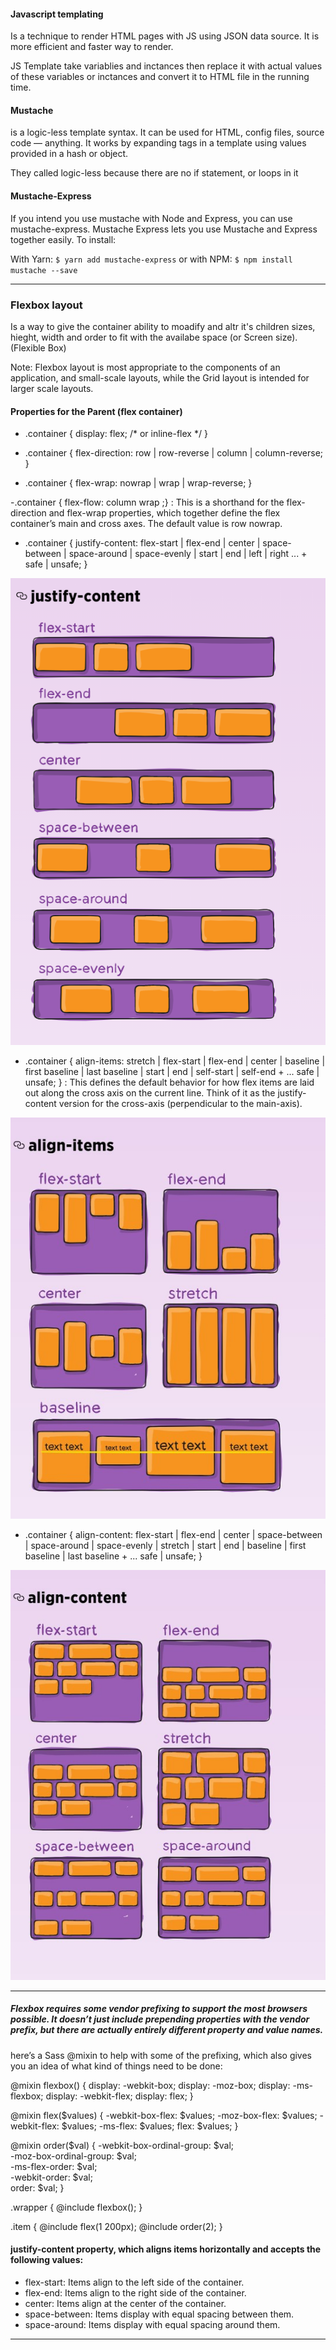 #### Javascript templating 
Is a technique to render HTML pages with JS using JSON data source. It is more efficient and faster way to render.

JS Template take variablies and inctances then replace it with actual values of these variables or inctances and convert it to HTML file in the running time.


#### Mustache 
is a logic-less template syntax. It can be used for HTML, config files, source code — anything. It works by expanding tags in a template using values provided in a hash or object.

They called logic-less because there are no if statement, or loops in it


#### Mustache-Express
If you intend you use mustache with Node and Express, you can use mustache-express. Mustache Express lets you use Mustache and Express together easily.
To install:

With Yarn:
`$ yarn add mustache-express`
or with NPM:
`$ npm install mustache --save`

---------------------------------------------------------------------------


### Flexbox layout 

Is a way to give the container ability to moadify and altr it's children sizes, hieght, width and order to fit with the availabe space (or Screen size). (Flexible Box)


Note: Flexbox layout is most appropriate to the components of an application, and small-scale layouts, while the Grid layout is intended for larger scale layouts.


#### Properties for the Parent (flex container)
- .container { 
  display: flex; /* or inline-flex */
   }

- .container {
  flex-direction: row | row-reverse | column | column-reverse;
  }

- .container {
  flex-wrap: nowrap | wrap | wrap-reverse;
  }

-.container {
  flex-flow: column wrap
  ;}  : This is a shorthand for the flex-direction and flex-wrap properties, which together define the flex container’s main and cross axes. The default value is row nowrap.

- .container {
    justify-content: flex-start | flex-end | center | space-between | space-around | space-evenly | start | end | left | right ... + safe | unsafe;
    } 
    
![](../Images/Justify.png)



- .container {
  align-items: stretch | flex-start | flex-end | center | baseline | first baseline | last baseline | start | end | self-start | self-end + ... safe | unsafe;
  } : This defines the default behavior for how flex items are laid out along the cross axis on the current line. Think of it as the justify-content version for the cross-axis (perpendicular to the main-axis).

![](../Images/align.jpg)


- .container { 
   align-content: flex-start | flex-end | center | space-between | space-around | space-evenly | stretch | start | end | baseline | first baseline | last baseline + ... safe | unsafe;
    }

![](../Images/content.jpg)

-----------------------------------------------------------



##### Flexbox requires some vendor prefixing to support the most browsers possible. It doesn’t just include prepending properties with the vendor prefix, but there are actually entirely different property and value names. 

here’s a Sass @mixin to help with some of the prefixing, which also gives you an idea of what kind of things need to be done:

@mixin flexbox() {
  display: -webkit-box;
  display: -moz-box;
  display: -ms-flexbox;
  display: -webkit-flex;
  display: flex;
}

@mixin flex($values) {
  -webkit-box-flex: $values;
  -moz-box-flex:  $values;
  -webkit-flex:  $values;
  -ms-flex:  $values;
  flex:  $values;
}

@mixin order($val) {
  -webkit-box-ordinal-group: $val;  
  -moz-box-ordinal-group: $val;     
  -ms-flex-order: $val;     
  -webkit-order: $val;  
  order: $val;
}

.wrapper {
  @include flexbox();
}

.item {
  @include flex(1 200px);
  @include order(2);
}



#### justify-content property, which aligns items horizontally and accepts the following values:

- flex-start: Items align to the left side of the container.
- flex-end: Items align to the right side of the container.
- center: Items align at the center of the container.
- space-between: Items display with equal spacing between them.
- space-around: Items display with equal spacing around them.

--------------------------------------------------------------------------------------------------


